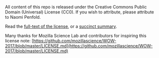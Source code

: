 All content of this repo is released under the Creative Commons Public Domain (Universal) License (CC0).
If you wish to attribute, please attribute to Naomi Penfold.

Read the [full-text of the license](https://creativecommons.org/publicdomain/zero/1.0/legalcode), or a [succinct summary](https://creativecommons.org/publicdomain/zero/1.0/).

Many thanks for Mozilla Science Lab and contributors for inspiring this license note: [https://github.com/mozillascience/WOW-2017/blob/master/LICENSE.md](https://github.com/mozillascience/WOW-2017/blob/master/LICENSE.md)
